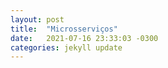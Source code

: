```yaml
---
layout: post
title:  "Microsserviços"
date:   2021-07-16 23:33:03 -0300
categories: jekyll update
---
```

